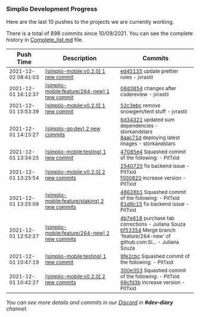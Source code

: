 
### Simplio Development Progress

Here are the last 10 pushes to the projects we are currently working.

There is a total of 898 commits since 10/09/2021. You can see the complete history in
 [Complete_list.md](Complete_list.md) file.

| Push Time | Description | Commits |
| --- | --- | --- |
| <sub>2021-12-02 08:41:03</sub> | <sub>[[simplio-mobile:v0\.2\.0] 1 new commit](https://github.com/SimplioOfficial/simplio-mobile/commit/ed45135378a28787c87995f31f076eb4933ae1a3)</sub> | <sub>[ed45135](https://github.com/SimplioOfficial/simplio-mobile/commit/ed45135378a28787c87995f31f076eb4933ae1a3) update prettier rules - jvrastil</sub> |
| <sub>2021-12-01 16:12:37</sub> | <sub>[[simplio-mobile:feature/264\-new] 1 new commit](https://github.com/SimplioOfficial/simplio-mobile/commit/06d3854bff268d39a4a7a2d09971013f3c9ddb2e)</sub> | <sub>[06d3854](https://github.com/SimplioOfficial/simplio-mobile/commit/06d3854bff268d39a4a7a2d09971013f3c9ddb2e) changes after codereview - jvrastil</sub> |
| <sub>2021-12-01 15:53:39</sub> | <sub>[[simplio-mobile:v0\.2\.0] 1 new commit](https://github.com/SimplioOfficial/simplio-mobile/commit/52c3ebced1ee6923addc44785ec172c07aa7f6bd)</sub> | <sub>[52c3ebc](https://github.com/SimplioOfficial/simplio-mobile/commit/52c3ebced1ee6923addc44785ec172c07aa7f6bd) remove snowgem/tent stuff - jvrastil</sub> |
| <sub>2021-12-01 14:15:27</sub> | <sub>[[simplio-go:dev] 2 new commits](https://github.com/SimplioOfficial/simplio-go/compare/157f07c7ab11...8aac71d34eb0)</sub> | <sub>[6d34321](https://github.com/SimplioOfficial/simplio-go/commit/6d34321985f03bfc1473b5a518f2cfbb363c5af8) updated sum dependencies - storkandstars<br>[8aac71d](https://github.com/SimplioOfficial/simplio-go/commit/8aac71d34eb0d158f7c996b04bba2c65cfde66e4) deploying latest images - storkandstars</sub> |
| <sub>2021-12-01 13:34:25</sub> | <sub>[[simplio-mobile:testing] 1 new commit](https://github.com/SimplioOfficial/simplio-mobile/commit/47085e42c8717716cd406eb73d13ed9498058c6f)</sub> | <sub>[47085e4](https://github.com/SimplioOfficial/simplio-mobile/commit/47085e42c8717716cd406eb73d13ed9498058c6f) Squashed commit of the following: - PitTxid</sub> |
| <sub>2021-12-01 13:25:54</sub> | <sub>[[simplio-mobile:v0\.2\.0] 2 new commits](https://github.com/SimplioOfficial/simplio-mobile/compare/66cfd3b5fc8a...f0008206643c)</sub> | <sub>[2540720](https://github.com/SimplioOfficial/simplio-mobile/commit/254072039049c990ae45b46db6fe857274af07e4) fix backend issue - PitTxid<br>[f000820](https://github.com/SimplioOfficial/simplio-mobile/commit/f0008206643c758054fe18bd79f4c04b1a000536) increase version - PitTxid</sub> |
| <sub>2021-12-01 13:25:09</sub> | <sub>[[simplio-mobile:feature/staking] 2 new commits](https://github.com/SimplioOfficial/simplio-mobile/compare/8eda9a5ebcd6...61d8c1560496)</sub> | <sub>[48628b1](https://github.com/SimplioOfficial/simplio-mobile/commit/48628b1627e6cec42ccd2915dece86fb6b4176cd) Squashed commit of the following: - PitTxid<br>[61d8c15](https://github.com/SimplioOfficial/simplio-mobile/commit/61d8c156049649c44d1d9fc45db5fc764797937e) fix backend issue - PitTxid</sub> |
| <sub>2021-12-01 12:52:27</sub> | <sub>[[simplio-mobile:feature/264\-new] 2 new commits](https://github.com/SimplioOfficial/simplio-mobile/compare/71328f99c086...bf5335475656)</sub> | <sub>[4b7e618](https://github.com/SimplioOfficial/simplio-mobile/commit/4b7e618f64efcbf4b5e89a920395218a78e10854) purchase tab corrections - Juliana Souza<br>[bf53354](https://github.com/SimplioOfficial/simplio-mobile/commit/bf53354756567c9ea809781ba6c85f607422cae3) Merge branch 'feature/264-new' of github.com:Si... - Juliana Souza</sub> |
| <sub>2021-12-01 10:47:19</sub> | <sub>[[simplio-mobile:testing] 1 new commit](https://github.com/SimplioOfficial/simplio-mobile/commit/9fe2cbcf1f57c4dfc15b79980acaaf8619d926fc)</sub> | <sub>[9fe2cbc](https://github.com/SimplioOfficial/simplio-mobile/commit/9fe2cbcf1f57c4dfc15b79980acaaf8619d926fc) Squashed commit of the following: - PitTxid</sub> |
| <sub>2021-12-01 10:42:27</sub> | <sub>[[simplio-mobile:v0\.2\.0] 2 new commits](https://github.com/SimplioOfficial/simplio-mobile/compare/2c385a091ec4...66cfd3b5fc8a)</sub> | <sub>[300e353](https://github.com/SimplioOfficial/simplio-mobile/commit/300e3531a2955f60b1faa7092847b6223a0a6bcc) Squashed commit of the following: - PitTxid<br>[66cfd3b](https://github.com/SimplioOfficial/simplio-mobile/commit/66cfd3b5fc8a0e3d1ccaa43cd6b7b84334cde350) increase version - PitTxid</sub> |

_You can see more details and commits in our [Discord](https://discord.gg/aKhjuwZmdP) in **#dev-diary** channel._

